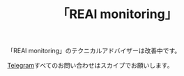 ﻿---
layout: post-ea

group: 技術顧問
title: 「REAl monitoring」
meta: REAl monitoring
logo: real_monitoring.svg
order: 6

category: ea

og: img/og-real-monitoring.jpg

lang: jp
ref: real_monitoring
---

「REAl monitoring」のテクニカルアドバイザーは改善中です。

<a href="https://t.me/chutkoy" target="_blank">Telegram</a>すべてのお問い合わせはスカイプでお願いします。</a>
